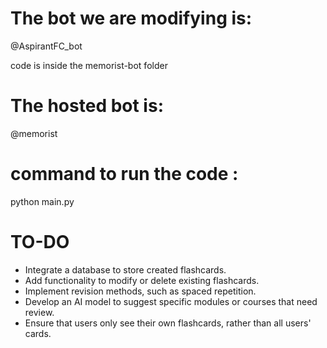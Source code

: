# The bot we are modifying is:  
@AspirantFC_bot  

code is inside the memorist-bot folder

# The hosted bot is:  
@memorist  

# command to run the code : 

python main.py

# TO-DO
* Integrate a database to store created flashcards.
* Add functionality to modify or delete existing flashcards.
* Implement revision methods, such as spaced repetition.
* Develop an AI model to suggest specific modules or courses that need review.
* Ensure that users only see their own flashcards, rather than all users' cards.
